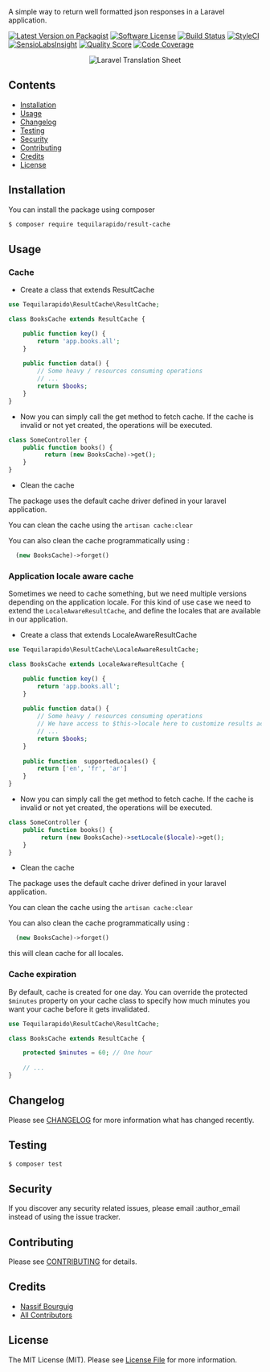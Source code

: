 A simple way to return well formatted json responses in a Laravel application.

[![Latest Version on Packagist](https://img.shields.io/packagist/v/tequilarapido/result-cache.svg?style=flat-square)](https://packagist.org/packages/tequilarapido/result-cache)
[![Software License](https://img.shields.io/badge/license-MIT-brightgreen.svg?style=flat-square)](LICENSE.md)
[![Build Status](https://img.shields.io/travis/tequilarapido/result-cache/master.svg?style=flat-square)](https://travis-ci.org/tequilarapido/result-cache)
[![StyleCI](https://styleci.io/repos/70261592/shield)](https://styleci.io/repos/70685298)
[![SensioLabsInsight](https://img.shields.io/sensiolabs/i/89fef937-0983-4cea-8858-0a3d74875d9c.svg?style=flat-square)](https://insight.sensiolabs.com/projects/89fef937-0983-4cea-8858-0a3d74875d9c)
[![Quality Score](https://img.shields.io/scrutinizer/g/tequilarapido/result-cache.svg?style=flat-square)](https://scrutinizer-ci.com/g/tequilarapido/result-cache)
[![Code Coverage](https://img.shields.io/scrutinizer/coverage/g/tequilarapido/result-cache/master.svg?style=flat-square)](https://scrutinizer-ci.com/g/tequilarapido/result-cache/?branch=master)

<p align="center">
    <img src="https://s18.postimg.org/olwhc85a1/illustration.jpg" alt="Laravel Translation Sheet">
</p>


## Contents

- [Installation](#installation)
- [Usage](#usage)
- [Changelog](#changelog)
- [Testing](#testing)
- [Security](#security)
- [Contributing](#contributing)
- [Credits](#credits)
- [License](#license)


## Installation

You can install the package using composer

``` bash
$ composer require tequilarapido/result-cache
```

## Usage

### Cache 

* Create a class that extends ResultCache 

``` php      
use Tequilarapido\ResultCache\ResultCache;

class BooksCache extends ResultCache {

    public function key() {
        return 'app.books.all';
    }
    
    public function data() {
        // Some heavy / resources consuming operations
        // ...
        return $books;
    }
}
```

* Now you can simply call the get method to fetch cache. If the cache is invalid or not yet created, the operations will be executed.

``` php
class SomeController {
    public function books() {
          return (new BooksCache)->get();
    }
}
```

* Clean the cache

The package uses the default cache driver defined in your laravel application.

You can clean the cache using the `artisan cache:clear` 

You can also clean the cache programmatically using : 

``` php
  (new BooksCache)->forget()
```

### Application locale aware cache

Sometimes we need to cache something, but we need multiple versions depending on the application locale.
For this kind of use case we need to extend the `LocaleAwareResultCache`, and define the locales that are available in our application.

* Create a class that extends LocaleAwareResultCache 

``` php      
use Tequilarapido\ResultCache\LocaleAwareResultCache;

class BooksCache extends LocaleAwareResultCache {

    public function key() {
        return 'app.books.all';
    }
    
    public function data() {
        // Some heavy / resources consuming operations
        // We have access to $this->locale here to customize results according to locale
        // ...
        return $books;
    }
    
    public function  supportedLocales() {
        return ['en', 'fr', 'ar']
    }
}
```

* Now you can simply call the get method to fetch cache. If the cache is invalid or not yet created, the operations will be executed.

``` php
class SomeController {
    public function books() {
         return (new BooksCache)->setLocale($locale)->get();
    }
}
```

* Clean the cache

The package uses the default cache driver defined in your laravel application.

You can clean the cache using the `artisan cache:clear` 

You can also clean the cache programmatically using : 

``` php
  (new BooksCache)->forget()
```

this will clean cache for all locales.

### Cache expiration

By default, cache is created for one day. You can override the protected `$minutes` property on 
your cache class to specify how much minutes you want your cache before it gets invalidated.

``` php
use Tequilarapido\ResultCache\ResultCache;

class BooksCache extends ResultCache {

    protected $minutes = 60; // One hour
    
    // ...
}
```

## Changelog
Please see [CHANGELOG](CHANGELOG.md) for more information what has changed recently.

## Testing

``` bash
$ composer test
```

## Security

If you discover any security related issues, please email :author_email instead of using the issue tracker.

## Contributing

Please see [CONTRIBUTING](CONTRIBUTING.md) for details.

## Credits

- [Nassif Bourguig](https://github.com/nbourguig)
- [All Contributors](../../contributors)

## License

The MIT License (MIT). Please see [License File](LICENSE.md) for more information.






